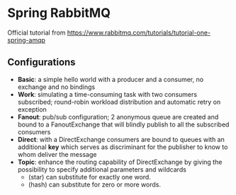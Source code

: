 # Spring RabbitMQ

Official tutorial from https://www.rabbitmq.com/tutorials/tutorial-one-spring-amqp

## Configurations

* **Basic**: a simple hello world with a producer and a consumer, no exchange and no bindings
* **Work**: simulating a time-consuming task with two consumers subscribed; round-robin workload distribution and
  automatic
  retry on exception
* **Fanout**: pub/sub configuration; 2 anonymous queue are created and bound to a FanoutExchange that will blindly
  publish
  to all the subscribed consumers
* **Direct**: with a DirectExchange consumers are bound to queues with an additional **key** which serves as
  discriminant for the publisher to know to whom deliver the message
* **Topic**: enhance the routing capability of DirectExchange by giving the possibility to specify additional parameters
and wildcards
  *  (star) can substitute for exactly one word.
  *  (hash) can substitute for zero or more words.